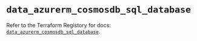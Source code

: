 # `data_azurerm_cosmosdb_sql_database`

Refer to the Terraform Registory for docs: [`data_azurerm_cosmosdb_sql_database`](https://www.terraform.io/docs/providers/azurerm/d/cosmosdb_sql_database).
